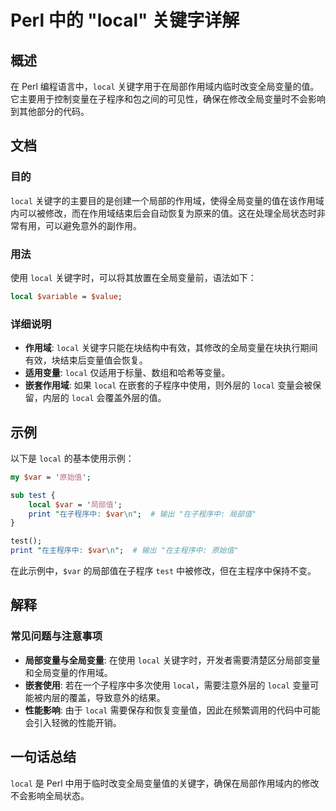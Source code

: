 <!--
Meta Description: # Perl 中的 "local" 关键字详解 ## 概述 在 Perl 编程语言中，`local` 关键字用于在局部作用域内临时改变全局变量的值。它主要用于控制变量在子程序和包之间的可见性，确保在修改全局变量时不会影响到其他部分的代码。 ## 文档 ### 目的 `local` 关键字的主要目的是...
Meta Keywords: local, perl, var, test, 关键字时
-->

# Perl 中的 "local" 关键字详解

## 概述
在 Perl 编程语言中，`local` 关键字用于在局部作用域内临时改变全局变量的值。它主要用于控制变量在子程序和包之间的可见性，确保在修改全局变量时不会影响到其他部分的代码。

## 文档
### 目的
`local` 关键字的主要目的是创建一个局部的作用域，使得全局变量的值在该作用域内可以被修改，而在作用域结束后会自动恢复为原来的值。这在处理全局状态时非常有用，可以避免意外的副作用。

### 用法
使用 `local` 关键字时，可以将其放置在全局变量前，语法如下：

```perl
local $variable = $value;
```

### 详细说明
- **作用域**: `local` 关键字只能在块结构中有效，其修改的全局变量在块执行期间有效，块结束后变量值会恢复。
- **适用变量**: `local` 仅适用于标量、数组和哈希等变量。
- **嵌套作用域**: 如果 `local` 在嵌套的子程序中使用，则外层的 `local` 变量会被保留，内层的 `local` 会覆盖外层的值。

## 示例
以下是 `local` 的基本使用示例：

```perl
my $var = '原始值';

sub test {
    local $var = '局部值';
    print "在子程序中: $var\n";  # 输出 "在子程序中: 局部值"
}

test();
print "在主程序中: $var\n";  # 输出 "在主程序中: 原始值"
```

在此示例中，`$var` 的局部值在子程序 `test` 中被修改，但在主程序中保持不变。

## 解释
### 常见问题与注意事项
- **局部变量与全局变量**: 在使用 `local` 关键字时，开发者需要清楚区分局部变量和全局变量的作用域。
- **嵌套使用**: 若在一个子程序中多次使用 `local`，需要注意外层的 `local` 变量可能被内层的覆盖，导致意外的结果。
- **性能影响**: 由于 `local` 需要保存和恢复变量值，因此在频繁调用的代码中可能会引入轻微的性能开销。

## 一句话总结
`local` 是 Perl 中用于临时改变全局变量值的关键字，确保在局部作用域内的修改不会影响全局状态。